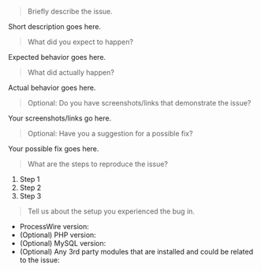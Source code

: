<!-- Please answer the following questions. -->

> Briefly describe the issue.

Short description goes here.

> What did you expect to happen?

Expected behavior goes here.

> What did actually happen?

Actual behavior goes here.

> Optional: Do you have screenshots/links that demonstrate the issue?

Your screenshots/links go here.

> Optional: Have you a suggestion for a possible fix?

Your possible fix goes here.

> What are the steps to reproduce the issue?
<!-- Provide an unambiguous set of steps to reproduce the issue. -->

1. Step 1
2. Step 2
3. Step 3

> Tell us about the setup you experienced the bug in.
<!--
* Include as many relevant details about your environment setup.
* Hint: Using the Tracy Debugger module makes this a breeze: https://processwire.com/blog/posts/introducing-tracy-debugger/#versions-list
-->

* ProcessWire version:
* (Optional) PHP version: 
* (Optional) MySQL version: 
* (Optional) Any 3rd party modules that are installed and could be related to the issue:
